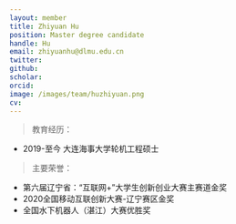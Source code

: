 ```yaml
---
layout: member
title: Zhiyuan Hu
position: Master degree candidate
handle: Hu
email: zhiyuanhu@dlmu.edu.cn
twitter: 
github: 
scholar:
orcid: 
image: /images/team/huzhiyuan.png
cv: 
---
```


> 教育经历：

- 2019-至今 大连海事大学轮机工程硕士 

> 主要荣誉：

- 第六届辽宁省：“互联网+”大学生创新创业大赛主赛道金奖
- 2020全国移动互联创新大赛-辽宁赛区金奖
- 全国水下机器人（湛江）大赛优胜奖